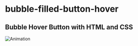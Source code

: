 # bubble-filled-button-hover

## Bubble Hover Button with HTML and CSS

![Animation](https://user-images.githubusercontent.com/58397806/121400021-59bf9e80-c957-11eb-903f-e734befb709d.gif)
